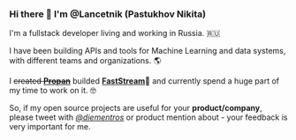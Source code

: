 ### Hi there 👋 I'm @Lancetnik (Pastukhov Nikita)

I'm a fullstack developer living and working in Russia. :ru:

I have been building APIs and tools for Machine Learning and data systems, with different teams and organizations. 🌎

I ~~created [**Propan**](https://lancetnik.github.io/Propan/)~~ builded [**FastStream**](https://github.com/airtai/faststream)🚀 and currently spend a huge part of my time to work on it. 🤓

So, if my open source projects are useful for your **product/company**, please tweet with [*@diementros*](https://twitter.com/diementros) or product mention about - your feedback is very important for me.

<!--
**Lancetnik/Lancetnik** is a ✨ _special_ ✨ repository because its `README.md` (this file) appears on your GitHub profile.

Here are some ideas to get you started:

- 🔭 I’m currently working on ...
- 🌱 I’m currently learning ...
- 👯 I’m looking to collaborate on ...
- 🤔 I’m looking for help with ...
- 💬 Ask me about ...
- 📫 How to reach me: ...
- 😄 Pronouns: ...
- ⚡ Fun fact: ...
-->
